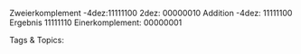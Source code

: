 Zweierkomplement      -4dez:11111100
2dez: 00000010
Addition         -4dez: 11111100
Ergebnis 11111110
Einerkomplement:    00000001

   Tags & Topics:
   